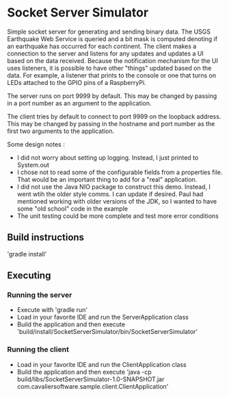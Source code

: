 # Socket Server Simulator

Simple socket server for generating and sending binary data.  The USGS Earthquake
Web Service is queried and a bit mask is computed denoting if an earthquake has
occurred for each continent. The client makes a connection to the server and listens for any updates
and updates a UI based on the data received.  Because the notification mechanism for the UI uses
listeners, it is possible to have other "things" updated based on the data.  For example, a 
listener that prints to the console or one that turns on LEDs attached to the GPIO pins of a
RaspberryPi.

The server runs on port 9999 by default.  This may be changed by passing in a port
number as an argument to the application.

The client tries by default to connect to port 9999 on the loopback address.  This may 
be changed by passing in the hostname and port number as the first two arguments to 
the application.

Some design notes :
* I did not worry about setting up logging.  Instead, I just printed to System.out
* I chose not to read some of the configurable fields from a properties file.  That would be
an important thing to add for a "real" application.
* I did not use the Java NIO package to construct this demo.  Instead, I went wtih the older 
style comms.  I can update if desired.  Paul had mentioned working with older versions of the JDK, so
I wanted to have some "old school" code in the example
* The unit testing could be more complete and test more error conditions

## Build instructions

'gradle install'

## Executing

### Running the server

* Execute with 'gradle run'
* Load in your favorite IDE and run the ServerApplication class 
* Build the application and then execute 'build/install/SocketServerSimulator/bin/SocketServerSimulator' 


### Running the client

* Load in your favorite IDE and run the ClientApplication class 
* Build the application and then execute 'java -cp build/libs/SocketServerSimulator-1.0-SNAPSHOT.jar com.cavaliersoftware.sample.client.ClientApplication'